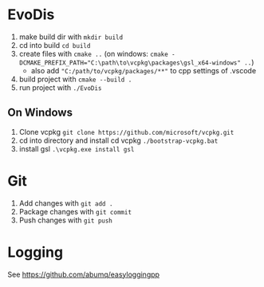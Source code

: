# EvoDis

1. make build dir with `mkdir build`
2. cd into build `cd build`
3. create files with `cmake ..` (on windows: `cmake -DCMAKE_PREFIX_PATH="C:\path\to\vcpkg\packages\gsl_x64-windows" ..`)
    * also add `"C:/path/to/vcpkg/packages/**"` to cpp settings of .vscode
4. build project with `cmake --build .`
5. run project with `./EvoDis`

## On Windows
1. Clone vcpkg `git clone https://github.com/microsoft/vcpkg.git`
2. cd into directory and install cd vcpkg `./bootstrap-vcpkg.bat`
3. install gsl `.\vcpkg.exe install gsl`

# Git

1. Add changes with `git add .`
2. Package changes with `git commit`
3. Push changes with `git push`

# Logging

See https://github.com/abumq/easyloggingpp
